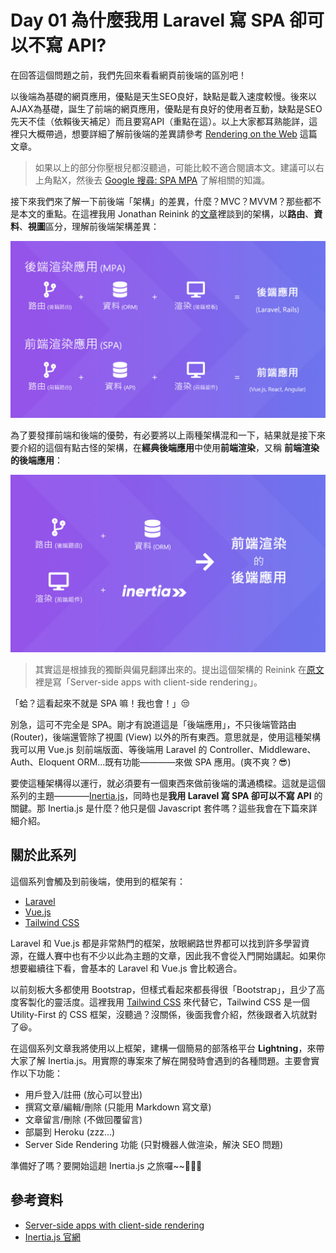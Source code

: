 # Day 01 為什麼我用 Laravel 寫 SPA 卻可以不寫 API?

在回答這個問題之前，我們先回來看看網頁前後端的區別吧！

以後端為基礎的網頁應用，優點是天生SEO良好，缺點是載入速度較慢。後來以AJAX為基礎，誕生了前端的網頁應用，優點是有良好的使用者互動，缺點是SEO先天不佳（依賴後天補足）而且要寫API（重點在這）。以上大家都耳熟能詳，這裡只大概帶過，想要詳細了解前後端的差異請參考 [Rendering on the Web](https://developers.google.com/web/updates/2019/02/rendering-on-the-web) 這篇文章。

> 如果以上的部分你壓根兒都沒聽過，可能比較不適合閱讀本文。建議可以右上角點X，然後去 [Google 搜尋: SPA MPA](https://www.google.com/search?q=spa+mpa) 了解相關的知識。

接下來我們來了解一下前後端「架構」的差異，什麼？MVC？MVVM？那些都不是本文的重點。在這裡我用 Jonathan Reinink 的[文章](https://reinink.ca/articles/server-side-apps-with-client-side-rendering)裡談到的架構，以**路由**、**資料**、**視圖**區分，理解前後端架構差異：

![前後端架構差異](../images/day01-01.jpg)

為了要發揮前端和後端的優勢，有必要將以上兩種架構混和一下，結果就是接下來要介紹的這個有點古怪的架構，在**經典後端應用**中使用**前端渲染**，又稱 **前端渲染的後端應用**：

![後端路由+ORM資料+前端組件渲染=前端渲染的後端應用架構](../images/day01-02.jpg)

> 其實這是根據我的獨斷與偏見翻譯出來的。提出這個架構的 Reinink 在[原文](https://reinink.ca/articles/server-side-apps-with-client-side-rendering)裡是寫「Server-side apps with client-side rendering」。

「蛤？這看起來不就是 SPA 嘛！我也會！」😒

別急，這可不完全是 SPA。剛才有說道這是「後端應用」，不只後端管路由 (Router)，後端還管除了視圖 (View) 以外的所有東西。意思就是，使用這種架構我可以用 Vue.js 刻前端版面、等後端用 Laravel 的 Controller、Middleware、Auth、Eloquent ORM...既有功能————來做 SPA 應用。(爽不爽？😎)

要使這種架構得以運行，就必須要有一個東西來做前後端的溝通橋樑。這就是這個系列的主題————[Inertia.js](https://inertiajs.com/)，同時也是**我用 Laravel 寫 SPA 卻可以不寫 API** 的關鍵。那 Inertia.js 是什麼？他只是個 Javascript 套件嗎？這些我會在下篇來詳細介紹。

## 關於此系列

這個系列會觸及到前後端，使用到的框架有：

* [Laravel](https://laravel.com/)
* [Vue.js](https://cn.vuejs.org/)
* [Tailwind CSS](https://tailwindcss.com/)

Laravel 和 Vue.js 都是非常熱門的框架，放眼網路世界都可以找到許多學習資源，在鐵人賽中也有不少以此為主題的文章，因此我不會從入門開始講起。如果你想要繼續往下看，會基本的 Laravel 和 Vue.js 會比較適合。

以前刻板大多都使用 Bootstrap，但樣式看起來都長得很「Bootstrap」，且少了高度客製化的靈活度。這裡我用 [Tailwind CSS](https://tailwindcss.com/) 來代替它，Tailwind CSS 是一個 Utility-First 的 CSS 框架，沒聽過？沒關係，後面我會介紹，然後跟者入坑就對了😆。

在這個系列文章我將使用以上框架，建構一個簡易的部落格平台 **Lightning**，來帶大家了解 Inertia.js。用實際的專案來了解在開發時會遇到的各種問題。主要會實作以下功能：

* 用戶登入/註冊 (放心可以登出)
* 撰寫文章/編輯/刪除 (只能用 Markdown 寫文章)
* 文章留言/刪除 (不做回覆留言)
* 部屬到 Heroku (zzz...)
* Server Side Rendering 功能 (只對機器人做渲染，解決 SEO 問題)

準備好了嗎？要開始這趟 Inertia.js 之旅囉~~🎉🎉🎉

## 參考資料

* [Server-side apps with client-side rendering](https://reinink.ca/articles/server-side-apps-with-client-side-rendering)
* [Inertia.js 官網](https://inertiajs.com/)
